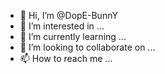 - 👋 Hi, I’m @DopE-BunnY
- 👀 I’m interested in ...
- 🌱 I’m currently learning ...
- 💞️ I’m looking to collaborate on ...
- 📫 How to reach me ...

<!---
DopE-BunnY/DopE-BunnY is a ✨ special ✨ repository because its `README.md` (this file) appears on your GitHub profile.
You can click the Preview link to take a look at your changes.
--->
